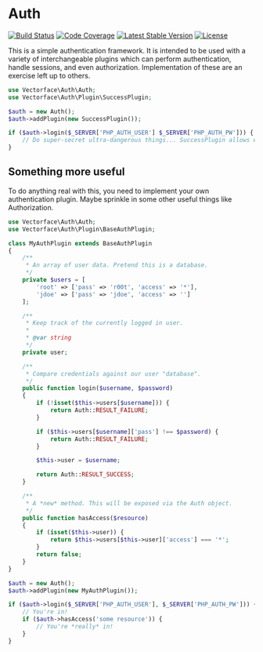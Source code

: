 # Auth

[![Build Status](https://travis-ci.org/Vectorface/auth.svg?branch=master)](https://travis-ci.org/Vectorface/auth)
[![Code Coverage](https://scrutinizer-ci.com/g/Vectorface/auth/badges/coverage.png?b=master)](https://scrutinizer-ci.com/g/Vectorface/auth/?branch=master)
[![Latest Stable Version](https://poser.pugx.org/vectorface/auth/v/stable.svg)](https://packagist.org/packages/vectorface/auth)
[![License](https://poser.pugx.org/vectorface/auth/license.svg)](https://packagist.org/packages/vectorface/auth)

This is a simple authentication framework. It is intended to be used with a variety of interchangeable plugins which can perform authentication, handle sessions, and even authorization. Implementation of these are an exercise left up to others.

```php
use Vectorface\Auth\Auth;
use Vectorface\Auth\Plugin\SuccessPlugin;

$auth = new Auth();
$auth->addPlugin(new SuccessPlugin());

if ($auth->login($_SERVER['PHP_AUTH_USER'] $_SERVER['PHP_AUTH_PW'])) {
	// Do super-secret ultra-dangerous things... SuccessPlugin allows everyone!
}
```


## Something more useful

To do anything real with this, you need to implement your own authentication plugin. Maybe sprinkle in some other useful things like Authorization.

```php
use Vectorface\Auth\Auth;
use Vectorface\Auth\Plugin\BaseAuthPlugin;

class MyAuthPlugin extends BaseAuthPlugin
{
	/**
	 * An array of user data. Pretend this is a database.
	 */
	private $users = [
		'root' => ['pass' => 'r00t', 'access' => '*'],
		'jdoe' => ['pass' => 'jdoe', 'access' => '']
	];

	/**
	 * Keep track of the currently logged in user.
	 *
	 * @var string
	 */
	private user;

	/**
	 * Compare credentials against our user "database".
	 */
	public function login($username, $password)
	{
		if (!isset($this->users[$username])) {
			return Auth::RESULT_FAILURE;
		}

		if ($this->users[$username]['pass'] !== $password) {
			return Auth::RESULT_FAILURE;
		}

		$this->user = $username;

		return Auth::RESULT_SUCCESS;
	}

	/**
	 * A *new* method. This will be exposed via the Auth object.
	 */
	public function hasAccess($resource)
	{
		if (isset($this->user)) {
			return $this->users[$this->user]['access'] === '*';
		}
		return false;
	}
}

$auth = new Auth();
$auth->addPlugin(new MyAuthPlugin());

if ($auth->login($_SERVER['PHP_AUTH_USER'], $_SERVER['PHP_AUTH_PW'])) {
	// You're in!
	if ($auth->hasAccess('some resource')) {
		// You're *really* in!
	}
}
```
